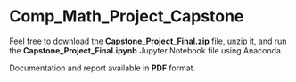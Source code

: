 # Comp_Math_Project_Capstone

Feel free to download the **Capstone_Project_Final.zip** file, unzip it, and run the **Capstone_Project_Final.ipynb** Jupyter Notebook file using Anaconda.

Documentation and report available in **PDF** format.
